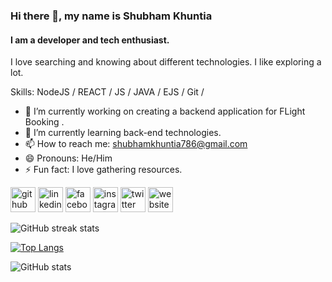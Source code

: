 ### Hi there 👋, my name is Shubham Khuntia
#### I am a developer and tech enthusiast.

<!-- (https://raw.githubusercontent.com/shubhamkhuntia/shubhamkhuntia/1dd596bfb06ab60f4ef97754077b0b7b638af78f/Shubhamkhuntia_banner.svg) -->

I love searching and knowing about different technologies. I like exploring a lot.

Skills: NodeJS / REACT / JS / JAVA / EJS / Git / 

- 🔭 I’m currently working on creating a backend application for FLight Booking . 
- 🌱 I’m currently learning back-end technologies.
- 📫 How to reach me: shubhamkhuntia786@gmail.com 
- 😄 Pronouns: He/Him 
- ⚡ Fun fact: I love gathering resources. 


[<img src='https://cdn.jsdelivr.net/npm/simple-icons@3.0.1/icons/github.svg' alt='github' height='40'>](https://github.com/shubhamkhuntia)  [<img src='https://cdn.jsdelivr.net/npm/simple-icons@3.0.1/icons/linkedin.svg' alt='linkedin' height='40'>](https://www.linkedin.com/in/shubhamkhuntia/)  [<img src='https://cdn.jsdelivr.net/npm/simple-icons@3.0.1/icons/facebook.svg' alt='facebook' height='40'>](https://www.facebook.com/shubham.khuntia.5)  [<img src='https://cdn.jsdelivr.net/npm/simple-icons@3.0.1/icons/instagram.svg' alt='instagram' height='40'>](https://www.instagram.com/shubhamkhuntia/)  [<img src='https://cdn.jsdelivr.net/npm/simple-icons@3.0.1/icons/twitter.svg' alt='twitter' height='40'>](https://twitter.com/shubhamkhuntia)  [<img src='https://cdn.jsdelivr.net/npm/simple-icons@3.0.1/icons/icloud.svg' alt='website' height='40'>](https://shubhamkhuntia.github.io/)  

![GitHub streak stats](https://github-readme-streak-stats.herokuapp.com/?user=shubhamkhuntia)  

[![Top Langs](https://github-readme-stats.vercel.app/api/top-langs/?username=shubhamkhuntia)](https://github.com/anuraghazra/github-readme-stats)

![GitHub stats](https://github-readme-stats.vercel.app/api?username=shubhamkhuntia&show_icons=true)  




